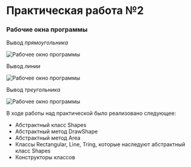 # Практическая работа №2

### Рабочие окна программы
Вывод _прямоугольника_

![Рабочее окно программы](Rectangular.bmp)

Вывод _линии_

![Рабочее окно программы](Line.bmp)

Вывод _треугольника_

![Рабочее окно программы](Tring.bmp)


В ходе работы над практической было реализовано следующее:

- Абстрактный класс Shapes
- Абстрактный метод DrawShape
- Абстрактный метод Area
- Классы Rectangular, Line, Tring, которые наследуют абстрактный класс Shapes
- Конструкторы классов
